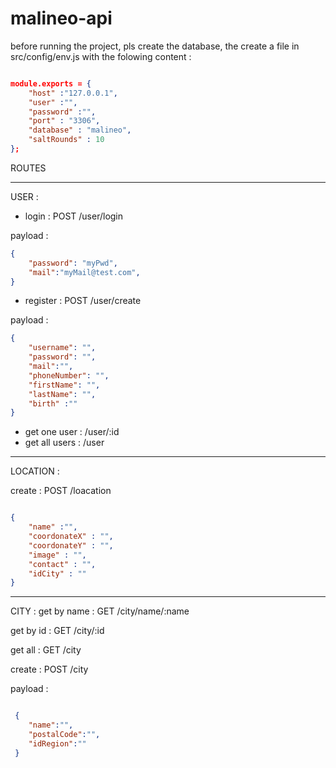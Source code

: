 # malineo-api 

before running the project, pls create the database,
the create a file in src/config/env.js
with the folowing content : 
```json

module.exports = {
    "host" :"127.0.0.1",
    "user" :"",
    "password" :"",
    "port" : "3306",
    "database" : "malineo",
    "saltRounds" : 10
};

```



ROUTES

--------

USER :

- login : POST /user/login

 payload : 
```json
{
    "password": "myPwd",
    "mail":"myMail@test.com",
}              
```

- register : POST /user/create

 payload : 
```json
{
    "username": "",
    "password": "",
    "mail":"",
    "phoneNumber": "",
    "firstName": "",
    "lastName": "",
    "birth" :""
}              
```

- get one user  : /user/:id
- get all users : /user
--------

LOCATION : 

create : POST /loacation

```json

{
    "name" :"",
    "coordonateX" : "",
    "coordonateY" : "",
    "image" : "",
    "contact" : "",
    "idCity" : ""
}

```
-------

CITY : 
 get by name : GET /city/name/:name

 get by id   : GET /city/:id

 get all     : GET /city

create       : POST /city

payload : 
```json

 {
    "name":"",
    "postalCode":"",
    "idRegion":""
 }

```